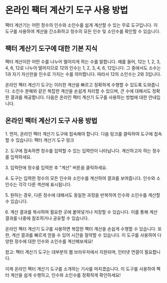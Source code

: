 온라인 팩터 계산기 도구 사용 방법
===================

팩터 계산기는 어떤 정수의 인수와 소인수를 쉽게 계산할 수 있는 무료 도구입니다. 이 도구를 사용하여 계산을 간소화하고 정수의 모든 인수 및 소인수를 확인할 수 있습니다.

팩터 계산기 도구에 대한 기본 지식
-------------------

팩터 계산이란 어떤 수를 나누어 떨어지게 하는 수를 말합니다. 예를 들어, 12는 1, 2, 3, 4, 6, 12로 나누어 떨어지므로 12의 인수는 1, 2, 3, 4, 6, 12입니다. 그 중에서도 소수는 1과 자기 자신만을 인수로 가지는 수를 의미합니다. 따라서 12의 소인수는 2와 3입니다.

온라인 팩터 계산기 도구는 이러한 계산을 빠르고 정확하게 수행할 수 있도록 도와줍니다. 소인수 분해와 같은 복잡한 계산을 손쉽게 처리할 수 있으며, 큰 수에 대해서도 정확한 결과를 제공합니다. 다음은 온라인 팩터 계산기 도구를 사용하는 방법에 대한 안내입니다.

온라인 팩터 계산기 도구 사용 방법
-------------------

1\. 먼저, 온라인 팩터 계산기 도구에 접속해야 합니다. 다음 링크를 클릭하여 도구에 접속할 수 있습니다: 팩터 계산기 도구 링크

2\. 도구에 접속하면 정수를 입력할 수 있는 입력란이 나타납니다. 계산하고자 하는 정수를 입력하세요.

3\. 입력란에 정수를 입력한 후 "계산" 버튼을 클릭하세요.

4\. 도구는 입력한 정수의 모든 인수와 소인수를 계산하여 결과를 보여줍니다. 인수와 소인수는 각각 다른 섹션에 표시됩니다.

5\. 원하는 경우, 다른 정수에 대해서도 동일한 과정을 반복하여 인수와 소인수를 계산할 수 있습니다.

6\. 계산 결과를 복사하여 필요한 곳에 붙여넣거나 저장할 수 있습니다. 이를 통해 계산 결과를 나중에 참조하거나 공유할 수 있습니다.

온라인 팩터 계산기 도구를 사용하면 복잡한 팩터 계산을 손쉽게 수행할 수 있습니다. 또한, 계산 결과를 빠르게 얻을 수 있어 시간을 절약할 수 있습니다. 이 도구를 사용하여 다양한 정수에 대한 인수와 소인수를 계산해보세요!

참고: 팩터 계산기 도구는 대부분의 웹 브라우저에서 지원되며, 인터넷 연결이 필요합니다.

이제 온라인 팩터 계산기 도구를 소개하는 기사를 마치겠습니다. 이 도구를 사용하여 팩터 계산을 쉽게 수행하고, 인수와 소인수를 정확하게 확인하세요!